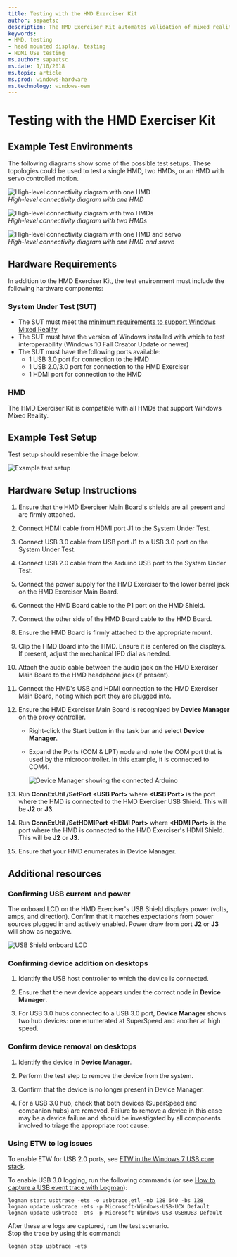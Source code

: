 ```yaml
---
title: Testing with the HMD Exerciser Kit
author: sapaetsc
description: The HMD Exerciser Kit automates validation of mixed reality (MR) head mounted displays (HMDs) and PCs.
keywords:
- HMD, testing
- head mounted display, testing
- HDMI USB testing 
ms.author: sapaetsc
ms.date: 1/10/2018
ms.topic: article
ms.prod: windows-hardware
ms.technology: windows-oem
---
```


# Testing with the HMD Exerciser Kit

## Example Test Environments

The following diagrams show some of the possible test setups. These topologies could be used to test a single HMD, two HMDs, or an HMD with servo controlled motion.

![High-level connectivity diagram with one HMD](images/image024.png)<br>*High-level connectivity diagram with one HMD*
  
![High-level connectivity diagram with two HMDs](images/image025.png)<br>*High-level connectivity diagram with two HMDs*
  
![High-level connectivity diagram with one HMD and servo](images/image026.png)<br>*High-level connectivity diagram with one HMD and servo*


## Hardware Requirements

In addition to the HMD Exerciser Kit, the test environment must include
the following hardware components:

### System Under Test (SUT)

-   The SUT must meet the [minimum requirements to support Windows Mixed
    Reality](https://developer.microsoft.com/en-us/windows/mixed-reality/windows_mixed_reality_minimum_pc_hardware_compatibility_guidelines)
-   The SUT must have the version of Windows installed with which to
    test interoperability (Windows 10 Fall Creator Update or newer)
-   The SUT must have the following ports available:
    -   1 USB 3.0 port for connection to the HMD
    -   1 USB 2.0/3.0 port for connection to the HMD Exerciser
    -   1 HDMI port for connection to the HMD

### HMD

The HMD Exerciser Kit is compatible with all HMDs that support Windows
Mixed Reality.

## Example Test Setup

Test setup should resemble the image below:

![Example test setup](images/image027.jpg)  

## Hardware Setup Instructions

1. Ensure that the HMD Exerciser Main Board's shields are all present and are firmly attached.

2. Connect HDMI cable from HDMI port J1 to the System Under Test.

3. Connect USB 3.0 cable from USB port J1 to a USB 3.0 port on the System Under Test.

4. Connect USB 2.0 cable from the Arduino USB port to the System Under Test.

5. Connect the power supply for the HMD Exerciser to the lower barrel jack on the HMD Exerciser Main Board.

6. Connect the HMD Board cable to the P1 port on the HMD Shield.

7. Connect the other side of the HMD Board cable to the HMD Board.

8. Ensure the HMD Board is firmly attached to the appropriate mount.

9. Clip the HMD Board into the HMD. Ensure it is centered on the displays. If present, adjust the mechanical IPD dial as needed.

10. Attach the audio cable between the audio jack on the HMD Exerciser Main Board to the HMD headphone jack (if present).

11. Connect the HMD's USB and HDMI connection to the HMD Exerciser Main Board, noting which port they are plugged into.

12. Ensure the HMD Exerciser Main Board is recognized by **Device Manager** on the proxy controller.
    - Right-click the Start button in the task bar and select **Device Manager**.
    - Expand the Ports (COM & LPT) node and note the COM port that is used by the microcontroller. In this example, it is connected to COM4.

        ![Device Manager showing the connected Arduino](images/image028.png)  

13. Run **ConnExUtil /SetPort \<USB Port\>** where **\<USB Port\>** is the port where the HMD is connected to the HMD Exerciser USB Shield. This will be **J2** or **J3**.

14. Run **ConnExUtil /SetHDMIPort \<HDMI Port\>** where **\<HDMI Port\>** is the port where the HMD is connected to the HMD Exerciser's HDMI Shield. This will be **J2** or **J3**.

15. Ensure that your HMD enumerates in Device Manager.


## Additional resources

### Confirming USB current and power

The onboard LCD on the HMD Exerciser's USB Shield displays power (volts, amps, and direction). Confirm that it matches expectations from power sources plugged in and actively enabled. Power draw from port **J2** or **J3** will show as negative.

![USB Shield onboard LCD](images/image029.png)  

### Confirming device addition on desktops

1. Identify the USB host controller to which the device is connected.

2. Ensure that the new device appears under the correct node in **Device Manager**.

3. For USB 3.0 hubs connected to a USB 3.0 port, **Device Manager** shows two hub devices: one enumerated at SuperSpeed and another at high speed.

### Confirm device removal on desktops

1. Identify the device in **Device Manager**.

2. Perform the test step to remove the device from the system.

3. Confirm that the device is no longer present in Device Manager.

4. For a USB 3.0 hub, check that both devices (SuperSpeed and companion hubs) are removed. Failure to remove a device in this case may be a device failure and should be investigated by all components involved to triage the appropriate root cause.

### Using ETW to log issues

To enable ETW for USB 2.0 ports, see [ETW in the Windows 7 USB core stack](http://go.microsoft.com/fwlink/p/?LinkId=623316).

To enable USB 3.0 logging, run the following commands (or see [How to capture a USB event trace with
Logman](https://msdn.microsoft.com/en-us/library/windows/hardware/jj151573(v=vs.85).aspx)):

	logman start usbtrace -ets -o usbtrace.etl -nb 128 640 -bs 128
	logman update usbtrace -ets -p Microsoft-Windows-USB-UCX Default
	logman update usbtrace -ets -p Microsoft-Windows-USB-USBHUB3 Default

After these are logs are captured, run the test scenario.  
Stop the trace by using this command:

	logman stop usbtrace -ets